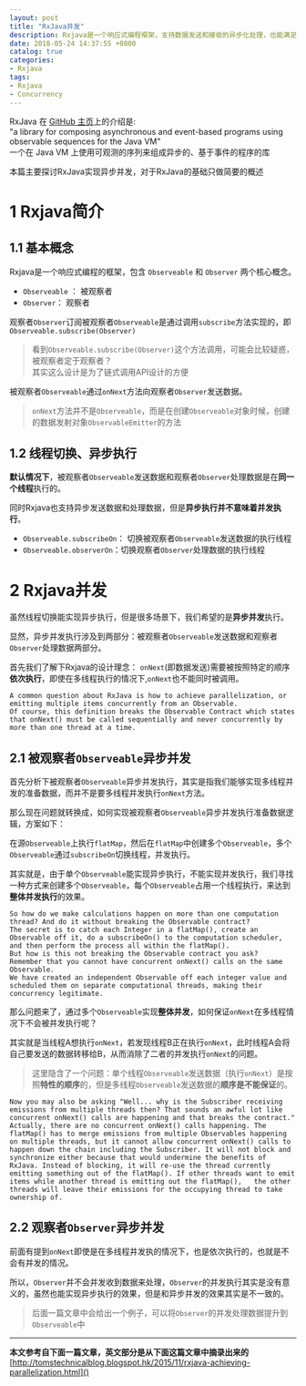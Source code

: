 ```yaml
---
layout: post
title: "RxJava并发"
description: Rxjava是一个响应式编程框架，支持数据发送和接收的异步化处理，也能满足并发执行的逻辑。
date: 2018-05-24 14:37:55 +0800
catalog: true
categories:
- Rxjava
tags:
- Rxjava
- Concurrency
---
```


RxJava 在 [GitHub 主页](https://github.com/ReactiveX/RxJava/wiki)上的介绍是:  
 "a library for composing asynchronous and event-based programs using observable sequences for the Java VM"  
一个在 Java VM 上使用可观测的序列来组成异步的、基于事件的程序的库  

本篇主要探讨RxJava实现异步并发，对于RxJava的基础只做简要的概述  

# 1 Rxjava简介

## 1.1 基本概念

Rxjava是一个响应式编程的框架，包含 `Observeable` 和 `Observer` 两个核心概念。  

- `Observeable` ： 被观察者  
- `Observer`： 观察者  

观察者`Observer`订阅被观察者`Observeable`是通过调用`subscribe`方法实现的，即`Observeable.subscribe(Observer)`  

> 看到`Observeable.subscribe(Observer)`这个方法调用，可能会比较疑惑，被观察者定于观察者？  
> 其实这么设计是为了链式调用API设计的方便  

被观察者`Observeable`通过`onNext`方法向观察者`Observer`发送数据。

> `onNext`方法并不是`Observeable`，而是在创建`Observeable`对象时候，创建的数据发射对象`ObservableEmitter`的方法  


## 1.2 线程切换、异步执行

**默认情况下**，被观察者`Observeable`发送数据和观察者`Observer`处理数据是在**同一个线程**执行的。  

同时Rxjava也支持异步发送数据和处理数据，但是**异步执行并不意味着并发执行**。 

- `Observeable.subscribeOn`： 切换被观察者`Observeable`发送数据的执行线程  
- `Observeable.observerOn`：切换观察者`Observer`处理数据的执行线程  


# 2 Rxjava并发

虽然线程切换能实现异步执行，但是很多场景下，我们希望的是**异步并发**执行。  

显然，异步并发执行涉及到两部分：被观察者`Observeable`发送数据和观察者`Observer`处理数据两部分。  

首先我们了解下Rxjava的设计理念： `onNext`(即数据发送)需要被按照特定的顺序**依次执行**，即使在多线程执行的情况下,`onNext`也不能同时被调用。  

```
A common question about RxJava is how to achieve parallelization, or emitting multiple items concurrently from an Observable.
Of course, this definition breaks the Observable Contract which states that onNext() must be called sequentially and never concurrently by more than one thread at a time.
```

## 2.1 被观察者`Observeable`异步并发

首先分析下被观察者`Observeable`异步并发执行，其实是指我们能够实现多线程并发的准备数据，而并不是要多线程并发执行`onNext`方法。  

那么现在问题就转换成，如何实现被观察者`Observeable`异步并发执行准备数据逻辑，方案如下：  

在源`Observeable`上执行`flatMap`，然后在`flatMap`中创建多个`Observeable`，多个`Observeable`通过`subscribeOn`切换线程，并发执行。  

其实就是，由于单个`Observeable`能实现异步执行，不能实现并发执行，我们寻找一种方式来创建多个`Observeable`，每个`Observeable`占用一个线程执行，来达到**整体并发执行**的效果。  

```
So how do we make calculations happen on more than one computation thread? And do it without breaking the Observable contract?
The secret is to catch each Integer in a flatMap(), create an Observable off it, do a subscribeOn() to the computation scheduler, and then perform the process all within the flatMap().
But how is this not breaking the Observable contract you ask?
Remember that you cannot have concurrent onNext() calls on the same Observable.
We have created an independent Observable off each integer value and scheduled them on separate computational threads, making their concurrency legitimate.
```

那么问题来了，通过多个`Observeable`实现**整体并发**，如何保证`onNext`在多线程情况下不会被并发执行呢？  

其实就是当线程A想执行`onNext`，若发现线程B正在执行`onNext`，此时线程A会将自己要发送的数据转移给B，从而消除了二者的并发执行`onNext`的问题。  

> 这里隐含了一个问题：单个线程`Observeable`发送数据（执行`onNext`）是按照**特性的顺序**的，但是多线程`Observeable`发送数据的**顺序是不能保证**的。  

```
Now you may also be asking "Well... why is the Subscriber receiving emissions from multiple threads then? That sounds an awful lot like concurrent onNext() calls are happening and that breaks the contract."
Actually, there are no concurrent onNext() calls happening. The flatMap() has to merge emissions from multiple Observables happening on multiple threads, but it cannot allow concurrent onNext() calls to happen down the chain including the Subscriber. It will not block and synchronize either because that would undermine the benefits of RxJava. Instead of blocking, it will re-use the thread currently emitting something out of the flatMap(). If other threads want to emit items while another thread is emitting out the flatMap(),   the other threads will leave their emissions for the occupying thread to take ownership of.
```

## 2.2 观察者`Observer`异步并发

前面有提到`onNext`即使是在多线程并发执的情况下，也是依次执行的，也就是不会有并发的情况。  


所以，`Observer`并不会并发收到数据来处理，`Observer`的并发执行其实是没有意义的，虽然也能实现异步执行的效果，但是和异步并发的效果其实是不一致的。  

> 后面一篇文章中会给出一个例子，可以将`Observer`的并发处理数据提升到`Observeable`中  

---

**本文参考自下面一篇文章，英文部分是从下面这篇文章中摘录出来的**  
[http://tomstechnicalblog.blogspot.hk/2015/11/rxjava-achieving-parallelization.html]()